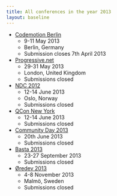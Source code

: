 ```yaml
---
title: All conferences in the year 2013
layout: baseline
---
```

 - [Codemotion Berlin](http://berlin.codemotionworld.com/call-for-papers/)
   - 9-11 May 2013
   - Berlin, Germany
   - Submission closes 7th April 2013
 - [Progressive.net](http://skillsmatter.com/event/open-source-dot-net/progressive-dot-net-tutorials-may-2013)
   - 29-31 May 2013
   - London, United Kingdom
   - Submissions closed
 - [NDC 2012](http://ndcoslo.com)
   - 12-14 June 2013
   - Oslo, Norway
   - Submissions closed
 - [QCon New York](http://qconnewyork.com)
   - 12-14 June 2013
   - Submissions closed
 - [Community Day 2013](http://www.communityday.be/cd/tabid/36/Default.aspx)
   - 20th June 2013
   - Submissions closed
 - [Basta 2013](http://basta.net)
   - 23-27 September 2013
   - Submissions closed
 - [Øredev 2013](http://oredev.com)
   - 4-8 November 2013
   - Malmö, Sweden
   - Submissions closed
